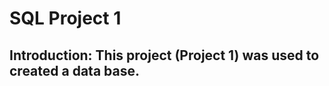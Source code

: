 # SQL Project 1

<h2> Introduction: This project (Project 1) was used to created a data base. <h2>

